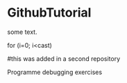 # GithubTutorial

some text.

for (i=0; i<cast)

#this was added in a second repository

Programme debugging exercises